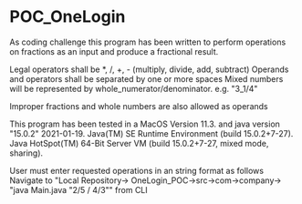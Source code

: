 # POC_OneLogin

As coding challenge this program has been written to perform operations on fractions as an input and produce a fractional result.

Legal operators shall be *, /, +, - (multiply, divide, add, subtract) Operands and operators shall be separated by one or more spaces Mixed numbers will be represented by whole_numerator/denominator. e.g. "3_1/4"

Improper fractions and whole numbers are also allowed as operands

This program has been tested in a MacOS Version 11.3. and java version "15.0.2" 2021-01-19. Java(TM) SE Runtime Environment (build 15.0.2+7-27). Java HotSpot(TM) 64-Bit Server VM (build 15.0.2+7-27, mixed mode, sharing).

User must enter requested operations in an string format as follows Navigate to "Local Repository-> OneLogin_POC->src->com->company-> "java Main.java "2/5 / 4/3"" from CLI
